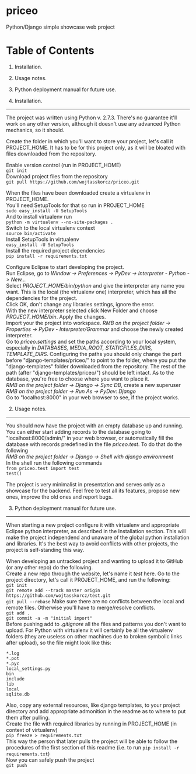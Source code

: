 priceo
======

Python/Django simple showcase web project


Table of Contents
=================

1. Installation.
2. Usage notes.
3. Python deployment manual for future use.

1. Installation.
----------------

The project was written using Python v. 2.7.3. There's no guarantee it'll work on any other version, although it doesn't use any advanced Python mechanics, so it should.

Create the folder in which you'll want to store your project, let's call it PROJECT_HOME. It has to be for this project only, as it will be bloated with files downloaded from the repository.

Enable version control (run in PROJECT_HOME)  
`git init`  
Download project files from the repository  
`git pull https://github.com/wojtasskorcz/priceo.git`  

When the files have been downloaded create a virtualenv in PROJECT_HOME.  
You'll need SetupTools for that so run in PROJECT_HOME  
`sudo easy_install -U SetupTools`  
And to install virtualenv run  
`python -m virtualenv --no-site-packages .`  
Switch to the local virtualenv context  
`source bin/activate`  
Install SetupTools in virtualenv  
`easy_install -U SetupTools`  
Install the required project dependencies  
`pip install -r requirements.txt`

Configure Eclipse to start developing the project.  
Run Eclipse, go to *Window -> Preferences -> PyDev -> Interpreter - Python -> New...*  
Select *PROJECT_HOME/bin/python* and give the interpreter any name you want. This is the local (the virtualenv one) interpreter, which has all the dependencies for the project.  
Click OK, don't change any libraries settings, ignore the error.  
With the new interpreter selected click New Folder and choose *PROJECT_HOME/bin*. Apply the changes.  
Import your the project into workspace. *RMB on the project folder -> Properties -> PyDev - Interpreter/Grammar* and choose the newly created interpreter.  
Go to *priceo.settings* and set the paths according to your local system, especially in *DATABASES, MEDIA_ROOT, STATICFILES_DIRS, TEMPLATE_DIRS*. Configuring the paths you should only change the part before "django-templates/priceo/" to point to the folder, where you put the "django-templates" folder downloaded from the repository. The rest of the path (after "django-templates/priceo/") should be left intact. As to the database, you're free to choose where you want to place it.  
*RMB on the project folder -> Django -> Sync DB*, create a new superuser  
*RMB on the project folder -> Run As -> PyDev: Django*  
Go to "localhost:8000" in your web browser to see, if the project works.  

2. Usage notes.
---------------

You should now have the project with an empty database up and running. You can either start adding records to the database going to "localhost:8000/admin/" in your web browser, or automatically fill the database with records predefined in the file *priceo.test*. To do that do the following  
*RMB on the project folder -> Django -> Shell with django environment*  
In the shell run the following commands  
`from priceo.test import test`  
`test()`  

The project is very minimalist in presentation and serves only as a showcase for the backend. Feel free to test all its features, propose new ones, improve the old ones and report bugs.

3. Python deployment manual for future use.
-------------------------------------------

When starting a new project configure it with virtualenv and appropriate Eclipse python interpreter, as described in the Installation section. This will make the project independend and unaware of the global python installation and libraries. It's the best way to avoid conflicts with other projects, the project is self-standing this way.

When developing an untracked project and wanting to upload it to GitHub (or any other repo) do the following.  
Create a new repo through the website, let's name it *test* here. Go to the project directory, let's call it PROJECT_HOME, and run the following:  
`git init`  
`git remote add --track master origin https://github.com/wojtasskorcz/test.git`  
`git pull --rebase` Make sure there are no conflicts between the local and remote files. Otherwise you'll have to merge/resolve conflicts.  
`git add .`  
`git commit -a -m "initial import"`  
Before pushing add to *.gitignore* all the files and patterns you don't want to upload. For Python with virtualenv it will certainly be all the virtualenv folders (they are useless on other machines due to broken symbolic links after upload), so the file might look like this:  

    *.log
    *.pot
    *.pyc
    local_settings.py
    bin
    include
    lib
    local
    sqlite.db
    
Also, copy any external resources, like django templates, to your project directory and add appropriate admonition in the readme as to where to put them after pulling.  
Create the file with required libraries by running in PROJECT_HOME (in context of virtualenv)  
`pip freeze > requirements.txt`  
This way the person that later pulls the project will be able to follow the procedures of the first section of this readme (i.e. to run ``pip install -r requirements.txt``)  
Now you can safely push the project  
`git push`  

